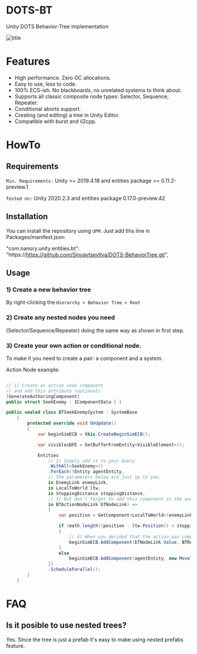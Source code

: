 # DOTS-BT
Unity DOTS Behavior-Tree implementation

![title](https://i.imgur.com/iPY6vuX.png)
 
# Features

- High performance. Zero GC allocations.
- Easy to use, less to code.
- 100% ECS-ish. No blackboards, no unrelated systems to think about.
- Supports all classic composite node types: Selector, Sequence, Repeater.  
- Conditional aborts support.
- Creating (and editing) a tree in Unity Editor.
- Compatible with burst and il2cpp.

# HowTo

## Requirements

`Min. Requirements:` Unity >= 2019.4.18 and entities package >= 0.11.2-preview.1

`Tested on:` Unity 2020.2.3 and entities package 0.17.0-preview.42

## Installation

You can install the repository using `UPM`:
Just add this line in Packages/manifest.json:

"com.nanory.unity.entities.bt": "https://https://github.com/SinyavtsevIlya/DOTS-BehaviorTree.git",

## Usage

### 1) Create a new behavior tree 
By right-clicking the `Hierarchy > Behavior Tree > Root`
### 2) Create any nested nodes you need 
(Selector/Sequence/Repeater) doing the same way as shown in first step.
### 3) Create your own action or conditional node.
To make it you need to create a pair: a component and a system.

Action Node example:

```csharp

// 1) Create an action node component
// and add this attribute (optional).
[GenerateAuthoringComponent]
public struct SeekEnemy : IComponentData { }

public sealed class BTSeekEnemySystem : SystemBase
    {
        protected override void OnUpdate()
        {
            var beginSimECB = this.CreateBeginSimECB();

            var visiblesBFE = GetBufferFromEntity<VisibleElement>();

            Entities
                // 2) Simply add it to your Query.
                .WithAll<SeekEnemy>() 
                .ForEach((Entity agentEntity, 
                // The parameters below are just up to you. 
                in EnemyLink enemyLink, 
                in LocalToWorld ltw,
                in StoppingDistance stoppingDistance, 
                // 3) But don't forget to add this component in the end. It's a reference to a current `Action Node`.
                in BTActionNodeLink bTNodeLink) => 
                {
                    var position = GetComponent<LocalToWorld>(enemyLink.Value).Position;

                    if (math.length((position - ltw.Position)) < stoppingDistance.Value)
                    {
                        // 4) When you decided that the action was completed successfully, then you need to send the result.
                        beginSimECB.AddComponent(bTNodeLink.Value, BTResult.Success); 
                    }
                    else
                        beginSimECB.AddComponent(agentEntity, new MoveToDestinationRequest() { Position = position, Speed = 1f });
                })
                .ScheduleParallel();
        }
    }
```


# FAQ

## Is it posible to use nested trees? 

Yes. Since the tree is just a prefab it's easy to make using nested prefabs feature.



